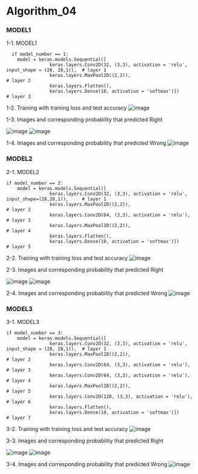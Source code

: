 # Algorithm_04

### MODEL1
1-1. MODEL1

      if model_number == 1:
        model = keras.models.Sequential([
                    keras.layers.Conv2D(32, (3,3), activation = 'relu', input_shape = (28, 28,1)),  # layer 1 
                    keras.layers.MaxPool2D((2,2)),                                                  # layer 2 
                    keras.layers.Flatten(),
                    keras.layers.Dense(10, activation = 'softmax')])                                # layer 3
             
            
1-2. Training with training loss and test accuracy
![image](https://user-images.githubusercontent.com/76681519/173243493-43b79d59-bd2b-4766-8cf0-97679de2dfc9.png)


1-3. Images and corresponding probability that predicted Right

![image](https://user-images.githubusercontent.com/76681519/173243747-1b97ce2e-ed25-4dc7-8cee-75da72ca4eed.png)
![image](https://user-images.githubusercontent.com/76681519/173243544-aaef4d95-5740-429b-9896-ffeee63b628e.png)


1-4. Images and corresponding probability that predicted Wrong
![image](https://user-images.githubusercontent.com/76681519/173243573-77c9b9a1-a70f-4739-a885-3d961b997c63.png)


### MODEL2
2-1. MODEL2

    if model_number == 2:
        model = keras.models.Sequential([
                    keras.layers.Conv2D(32, (3,3), activation = 'relu', input_shape=(28,28,1)),     # layer 1 
                    keras.layers.MaxPool2D((2,2)),                                                  # layer 2
                    keras.layers.Conv2D(64, (3,3), activation = 'relu'),                            # layer 3 
                    keras.layers.MaxPool2D((2,2)),                                                  # layer 4
                    keras.layers.Flatten(),
                    keras.layers.Dense(10, activation = 'softmax')])                                # layer 5
                    
                    
2-2. Training with training loss and test accuracy
![image](https://user-images.githubusercontent.com/76681519/173243596-6b4ffa92-8002-4d4e-b60d-1734c59b9591.png)


2-3. Images and corresponding probability that predicted Right

![image](https://user-images.githubusercontent.com/76681519/173243756-5cfc80d9-641f-4e3b-ae30-7031f6d91b2b.png)
![image](https://user-images.githubusercontent.com/76681519/173243622-40050994-00b6-4b4d-86e9-29f202a91b6c.png)


2-4. Images and corresponding probability that predicted Wrong
![image](https://user-images.githubusercontent.com/76681519/173243631-ea30fb92-9937-49f8-a45d-c22e885d8970.png)



### MODEL3
3-1. MODEL3
                     
    if model_number == 3: 
        model = keras.models.Sequential([
                    keras.layers.Conv2D(32, (3,3), activation = 'relu', input_shape = (28, 28,1)),  # layer 1
                    keras.layers.MaxPool2D((2,2)),                                                  # layer 2
                    keras.layers.Conv2D(64, (3,3), activation = 'relu'),                            # layer 3
                    keras.layers.Conv2D(64, (3,3), activation = 'relu'),                            # layer 4
                    keras.layers.MaxPool2D((2,2)),                                                  # layer 5
                    keras.layers.Conv2D(128, (3,3), activation = 'relu'),                           # layer 6
                    keras.layers.Flatten(),
                    keras.layers.Dense(10, activation = 'softmax')])                                # layer 7
    
    
3-2. Training with training loss and test accuracy
![image](https://user-images.githubusercontent.com/76681519/173243658-64cb446a-ca72-4ed4-8fe1-3f8875d977cc.png)


3-3. Images and corresponding probability that predicted Right

![image](https://user-images.githubusercontent.com/76681519/173243767-c51fa145-78c0-4c57-8f17-af61bcc9806b.png)
![image](https://user-images.githubusercontent.com/76681519/173243666-b08c7455-1963-40f1-ab8d-a21760f223e3.png)


3-4. Images and corresponding probability that predicted Wrong
![image](https://user-images.githubusercontent.com/76681519/173243678-9416f531-e5c1-4f61-b739-c0b9c572bace.png)

